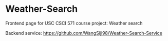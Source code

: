 # Weather-Search

Frontend page for USC CSCI 571 course project: Weather search

Backend service: https://github.com/WangSiji98/Weather-Search-Service
